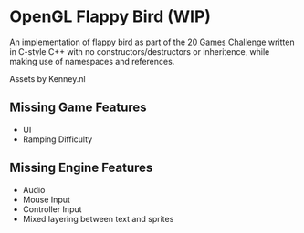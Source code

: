 # OpenGL Flappy Bird (WIP)

An implementation of flappy bird as part of the [20 Games Challenge](https://20_games_challenge.gitlab.io/games/flappy/) written in C-style C++ with no constructors/destructors or inheritence, while making use of namespaces and references.

Assets by Kenney.nl

## Missing Game Features
- UI
- Ramping Difficulty

## Missing Engine Features
- Audio
- Mouse Input
- Controller Input
- Mixed layering between text and sprites